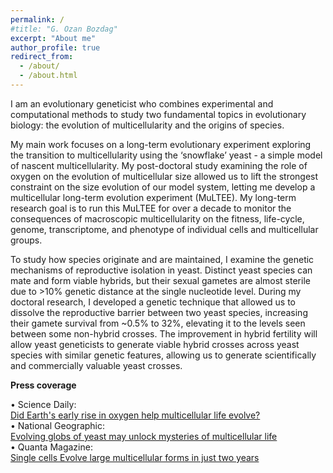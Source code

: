 ```yaml
---
permalink: /
#title: "G. Ozan Bozdag"
excerpt: "About me"
author_profile: true
redirect_from: 
  - /about/
  - /about.html
---
```

I am an evolutionary geneticist who combines experimental and computational methods to study two fundamental topics in evolutionary biology: the evolution of multicellularity and the origins of species.

My main work focuses on a long-term evolutionary experiment exploring the transition to multicellularity using the ‘snowflake’ yeast - a simple model of nascent multicellularity. My post-doctoral study examining the role of oxygen on the evolution of multicellular size allowed us to lift the strongest constraint on the size evolution of our model system, letting me develop a multicellular long-term evolution experiment (MuLTEE). My long-term research goal is to run this MuLTEE for over a decade to monitor the consequences of macroscopic multicellularity on the fitness, life-cycle, genome, transcriptome, and phenotype of individual cells and multicellular groups.

To study how species originate and are maintained, I examine the genetic mechanisms of reproductive isolation in yeast. Distinct yeast species can mate and form viable hybrids, but their sexual gametes are almost sterile due to >10% genetic distance at the single nucleotide level. During my doctoral research, I developed a genetic technique that allowed us to dissolve the reproductive barrier between two yeast species, increasing their gamete survival from ~0.5% to 32%, elevating it to the levels seen between some non-hybrid crosses. The improvement in hybrid fertility will allow yeast geneticists to generate viable hybrid crosses across yeast species with similar genetic features, allowing us to generate scientifically and commercially valuable yeast crosses.

**Press coverage**

  •	Science Daily: <br />
[Did Earth's early rise in oxygen help multicellular life evolve?](https://www.sciencedaily.com/releases/2021/05/210518205459.htm) <br />
  •	National Geographic: <br />
[Evolving globs of yeast may unlock mysteries of multicellular life](https://www.nationalgeographic.co.uk/science-and-technology/2021/09/evolving-globs-of-yeast-may-unlock-mysteries-of-multicellular-life) <br />
  •	Quanta Magazine: <br />
[Single cells Evolve large multicellular forms in just two years](https://www.quantamagazine.org/single-cells-evolve-large-multicellular-forms-in-just-two-years-20210922/)